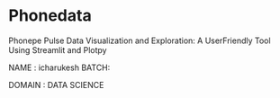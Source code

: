 # Phonedata
Phonepe Pulse Data Visualization and Exploration: A UserFriendly Tool Using Streamlit and Plotpy

NAME : icharukesh
BATCH: 

DOMAIN : DATA SCIENCE
